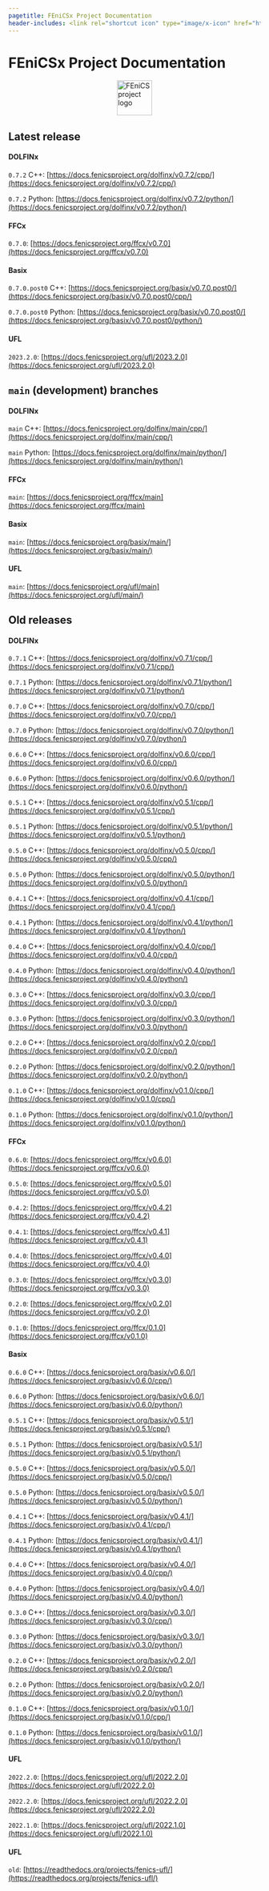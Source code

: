 ```yaml
---
pagetitle: FEniCSx Project Documentation
header-includes: <link rel="shortcut icon" type="image/x-icon" href="https://fenicsproject.org/favicon.ico"/>
---
```


# FEniCSx Project Documentation

<img style="display: block; margin: 0 auto; width: 70px;" src="https://fenicsproject.org/pub/graphics/fenics_logo.svg" alt="FEniCS project logo">

## Latest release

#### DOLFINx

`0.7.2` C++: [https://docs.fenicsproject.org/dolfinx/v0.7.2/cpp/](https://docs.fenicsproject.org/dolfinx/v0.7.2/cpp/)

`0.7.2` Python: [https://docs.fenicsproject.org/dolfinx/v0.7.2/python/](https://docs.fenicsproject.org/dolfinx/v0.7.2/python/)

#### FFCx

`0.7.0`: [https://docs.fenicsproject.org/ffcx/v0.7.0](https://docs.fenicsproject.org/ffcx/v0.7.0)

#### Basix

`0.7.0.post0` C++: [https://docs.fenicsproject.org/basix/v0.7.0.post0/](https://docs.fenicsproject.org/basix/v0.7.0.post0/cpp/)

`0.7.0.post0` Python: [https://docs.fenicsproject.org/basix/v0.7.0.post0/](https://docs.fenicsproject.org/basix/v0.7.0.post0/python/)

#### UFL

`2023.2.0`: [https://docs.fenicsproject.org/ufl/2023.2.0](https://docs.fenicsproject.org/ufl/2023.2.0)

## `main` (development) branches

#### DOLFINx

`main` C++: [https://docs.fenicsproject.org/dolfinx/main/cpp/](https://docs.fenicsproject.org/dolfinx/main/cpp/)

`main` Python: [https://docs.fenicsproject.org/dolfinx/main/python/](https://docs.fenicsproject.org/dolfinx/main/python/)

#### FFCx

`main`: [https://docs.fenicsproject.org/ffcx/main](https://docs.fenicsproject.org/ffcx/main)

#### Basix

`main`: [https://docs.fenicsproject.org/basix/main/](https://docs.fenicsproject.org/basix/main/)

#### UFL

`main`: [https://docs.fenicsproject.org/ufl/main](https://docs.fenicsproject.org/ufl/main/)

## Old releases

#### DOLFINx

`0.7.1` C++: [https://docs.fenicsproject.org/dolfinx/v0.7.1/cpp/](https://docs.fenicsproject.org/dolfinx/v0.7.1/cpp/)

`0.7.1` Python: [https://docs.fenicsproject.org/dolfinx/v0.7.1/python/](https://docs.fenicsproject.org/dolfinx/v0.7.1/python/)

`0.7.0` C++: [https://docs.fenicsproject.org/dolfinx/v0.7.0/cpp/](https://docs.fenicsproject.org/dolfinx/v0.7.0/cpp/)

`0.7.0` Python: [https://docs.fenicsproject.org/dolfinx/v0.7.0/python/](https://docs.fenicsproject.org/dolfinx/v0.7.0/python/)

`0.6.0` C++: [https://docs.fenicsproject.org/dolfinx/v0.6.0/cpp/](https://docs.fenicsproject.org/dolfinx/v0.6.0/cpp/)

`0.6.0` Python: [https://docs.fenicsproject.org/dolfinx/v0.6.0/python/](https://docs.fenicsproject.org/dolfinx/v0.6.0/python/)

`0.5.1` C++: [https://docs.fenicsproject.org/dolfinx/v0.5.1/cpp/](https://docs.fenicsproject.org/dolfinx/v0.5.1/cpp/)

`0.5.1` Python: [https://docs.fenicsproject.org/dolfinx/v0.5.1/python/](https://docs.fenicsproject.org/dolfinx/v0.5.1/python/)

`0.5.0` C++: [https://docs.fenicsproject.org/dolfinx/v0.5.0/cpp/](https://docs.fenicsproject.org/dolfinx/v0.5.0/cpp/)

`0.5.0` Python: [https://docs.fenicsproject.org/dolfinx/v0.5.0/python/](https://docs.fenicsproject.org/dolfinx/v0.5.0/python/)

`0.4.1` C++: [https://docs.fenicsproject.org/dolfinx/v0.4.1/cpp/](https://docs.fenicsproject.org/dolfinx/v0.4.1/cpp/)

`0.4.1` Python: [https://docs.fenicsproject.org/dolfinx/v0.4.1/python/](https://docs.fenicsproject.org/dolfinx/v0.4.1/python/)

`0.4.0` C++: [https://docs.fenicsproject.org/dolfinx/v0.4.0/cpp/](https://docs.fenicsproject.org/dolfinx/v0.4.0/cpp/)

`0.4.0` Python: [https://docs.fenicsproject.org/dolfinx/v0.4.0/python/](https://docs.fenicsproject.org/dolfinx/v0.4.0/python/)

`0.3.0` C++: [https://docs.fenicsproject.org/dolfinx/v0.3.0/cpp/](https://docs.fenicsproject.org/dolfinx/v0.3.0/cpp/)

`0.3.0` Python: [https://docs.fenicsproject.org/dolfinx/v0.3.0/python/](https://docs.fenicsproject.org/dolfinx/v0.3.0/python/)

`0.2.0` C++: [https://docs.fenicsproject.org/dolfinx/v0.2.0/cpp/](https://docs.fenicsproject.org/dolfinx/v0.2.0/cpp/)

`0.2.0` Python: [https://docs.fenicsproject.org/dolfinx/v0.2.0/python/](https://docs.fenicsproject.org/dolfinx/v0.2.0/python/)

`0.1.0` C++: [https://docs.fenicsproject.org/dolfinx/v0.1.0/cpp/](https://docs.fenicsproject.org/dolfinx/v0.1.0/cpp/)

`0.1.0` Python: [https://docs.fenicsproject.org/dolfinx/v0.1.0/python/](https://docs.fenicsproject.org/dolfinx/v0.1.0/python/)

#### FFCx

`0.6.0`: [https://docs.fenicsproject.org/ffcx/v0.6.0](https://docs.fenicsproject.org/ffcx/v0.6.0)

`0.5.0`: [https://docs.fenicsproject.org/ffcx/v0.5.0](https://docs.fenicsproject.org/ffcx/v0.5.0)

`0.4.2`: [https://docs.fenicsproject.org/ffcx/v0.4.2](https://docs.fenicsproject.org/ffcx/v0.4.2)

`0.4.1`: [https://docs.fenicsproject.org/ffcx/v0.4.1](https://docs.fenicsproject.org/ffcx/v0.4.1)

`0.4.0`: [https://docs.fenicsproject.org/ffcx/v0.4.0](https://docs.fenicsproject.org/ffcx/v0.4.0)

`0.3.0`: [https://docs.fenicsproject.org/ffcx/v0.3.0](https://docs.fenicsproject.org/ffcx/v0.3.0)

`0.2.0`: [https://docs.fenicsproject.org/ffcx/v0.2.0](https://docs.fenicsproject.org/ffcx/v0.2.0)

`0.1.0`: [https://docs.fenicsproject.org/ffcx/0.1.0](https://docs.fenicsproject.org/ffcx/v0.1.0)

#### Basix

`0.6.0` C++: [https://docs.fenicsproject.org/basix/v0.6.0/](https://docs.fenicsproject.org/basix/v0.6.0/cpp/)

`0.6.0` Python: [https://docs.fenicsproject.org/basix/v0.6.0/](https://docs.fenicsproject.org/basix/v0.6.0/python/)

`0.5.1` C++: [https://docs.fenicsproject.org/basix/v0.5.1/](https://docs.fenicsproject.org/basix/v0.5.1/cpp/)

`0.5.1` Python: [https://docs.fenicsproject.org/basix/v0.5.1/](https://docs.fenicsproject.org/basix/v0.5.1/python/)

`0.5.0` C++: [https://docs.fenicsproject.org/basix/v0.5.0/](https://docs.fenicsproject.org/basix/v0.5.0/cpp/)

`0.5.0` Python: [https://docs.fenicsproject.org/basix/v0.5.0/](https://docs.fenicsproject.org/basix/v0.5.0/python/)

`0.4.1` C++: [https://docs.fenicsproject.org/basix/v0.4.1/](https://docs.fenicsproject.org/basix/v0.4.1/cpp/)

`0.4.1` Python: [https://docs.fenicsproject.org/basix/v0.4.1/](https://docs.fenicsproject.org/basix/v0.4.1/python/)

`0.4.0` C++: [https://docs.fenicsproject.org/basix/v0.4.0/](https://docs.fenicsproject.org/basix/v0.4.0/cpp/)

`0.4.0` Python: [https://docs.fenicsproject.org/basix/v0.4.0/](https://docs.fenicsproject.org/basix/v0.4.0/python/)

`0.3.0` C++: [https://docs.fenicsproject.org/basix/v0.3.0/](https://docs.fenicsproject.org/basix/v0.3.0/cpp/)

`0.3.0` Python: [https://docs.fenicsproject.org/basix/v0.3.0/](https://docs.fenicsproject.org/basix/v0.3.0/python/)

`0.2.0` C++: [https://docs.fenicsproject.org/basix/v0.2.0/](https://docs.fenicsproject.org/basix/v0.2.0/cpp/)

`0.2.0` Python: [https://docs.fenicsproject.org/basix/v0.2.0/](https://docs.fenicsproject.org/basix/v0.2.0/python/)

`0.1.0` C++: [https://docs.fenicsproject.org/basix/v0.1.0/](https://docs.fenicsproject.org/basix/v0.1.0/cpp/)

`0.1.0` Python: [https://docs.fenicsproject.org/basix/v0.1.0/](https://docs.fenicsproject.org/basix/v0.1.0/python/)

#### UFL

`2022.2.0`: [https://docs.fenicsproject.org/ufl/2022.2.0](https://docs.fenicsproject.org/ufl/2022.2.0)

`2022.2.0`: [https://docs.fenicsproject.org/ufl/2022.2.0](https://docs.fenicsproject.org/ufl/2022.2.0)

`2022.1.0`: [https://docs.fenicsproject.org/ufl/2022.1.0](https://docs.fenicsproject.org/ufl/2022.1.0)

#### UFL

`old`: [https://readthedocs.org/projects/fenics-ufl/](https://readthedocs.org/projects/fenics-ufl/)
